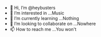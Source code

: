 - 👋 Hi, I’m @heybusters
- 👀 I’m interested in ...Music
- 🌱 I’m currently learning ...Nothing
- 💞️ I’m looking to collaborate on ...Nowhere
- 📫 How to reach me ...You won't

<!---
heybusters/heybusters is a ✨ special ✨ repository because its `README.md` (this file) appears on your GitHub profile.
You can click the Preview link to take a look at your changes.
--->

